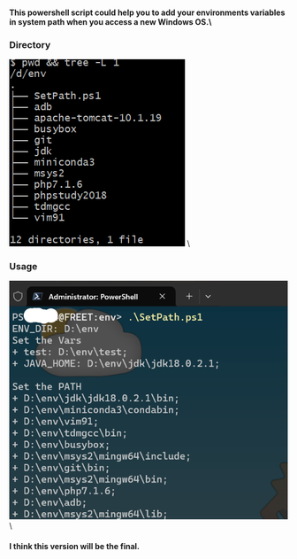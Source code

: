 #### This powershell script could help you to add your environments variables in system path when you access a new Windows OS.\
### Directory
![image](./screenshot.png) \

### Usage
![image](./screenshot1.png) \

#### I think this version will be the final.
